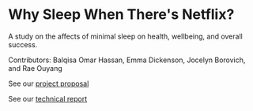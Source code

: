 # Why Sleep When There's Netflix?
A study on the affects of minimal sleep on health, wellbeing, and overall success.

Contributors: Balqisa Omar Hassan, Emma Dickenson, Jocelyn Borovich, and Rae Ouyang

See our [project proposal](https://github.com/emmad47-1764199/Info-201-Group-Project/wiki/Project-Proposal)  
  
See our [technical report]()

